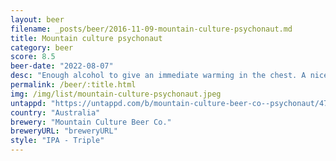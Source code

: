 ```yaml
---
layout: beer
filename: _posts/beer/2016-11-09-mountain-culture-psychonaut.md
title: Mountain culture psychonaut
category: beer
score: 8.5
beer-date: "2022-08-07"
desc: "Enough alcohol to give an immediate warming in the chest. A nice west coast IPA without being too bitter. Smells very dank"
permalink: /beer/:title.html
img: /img/list/mountain-culture-psychonaut.jpeg
untappd: "https://untappd.com/b/mountain-culture-beer-co--psychonaut/4708905"
country: "Australia"
brewery: "Mountain Culture Beer Co."
breweryURL: "breweryURL"
style: "IPA - Triple"
---
```

